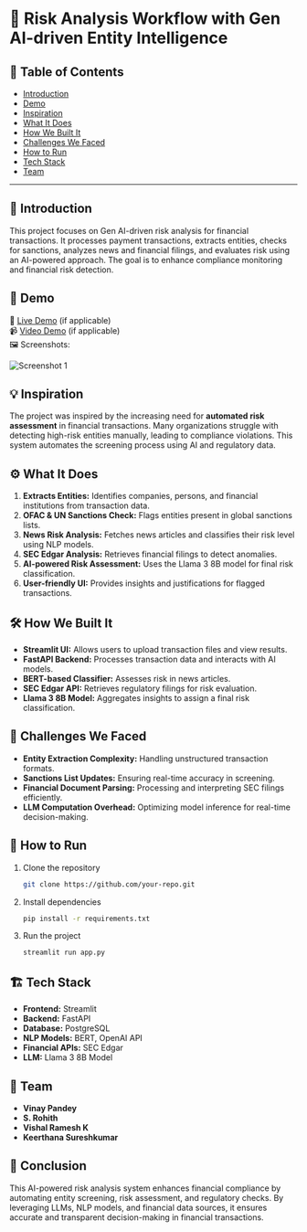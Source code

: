 # 🚀 Risk Analysis Workflow with Gen AI-driven Entity Intelligence

## 📌 Table of Contents
- [Introduction](#introduction)
- [Demo](#demo)
- [Inspiration](#inspiration)
- [What It Does](#what-it-does)
- [How We Built It](#how-we-built-it)
- [Challenges We Faced](#challenges-we-faced)
- [How to Run](#how-to-run)
- [Tech Stack](#tech-stack)
- [Team](#team)

---

## 🎯 Introduction
This project focuses on Gen AI-driven risk analysis for financial transactions. It processes payment transactions, extracts entities, checks for sanctions, analyzes news and financial filings, and evaluates risk using an AI-powered approach. The goal is to enhance compliance monitoring and financial risk detection.

## 🎥 Demo
🔗 [Live Demo](#) (if applicable)  
📹 [Video Demo](#) (if applicable)  
🖼️ Screenshots:

![Screenshot 1](link-to-image)

## 💡 Inspiration
The project was inspired by the increasing need for **automated risk assessment** in financial transactions. Many organizations struggle with detecting high-risk entities manually, leading to compliance violations. This system automates the screening process using AI and regulatory data.

## ⚙️ What It Does
1. **Extracts Entities:** Identifies companies, persons, and financial institutions from transaction data.
2. **OFAC & UN Sanctions Check:** Flags entities present in global sanctions lists.
3. **News Risk Analysis:** Fetches news articles and classifies their risk level using NLP models.
4. **SEC Edgar Analysis:** Retrieves financial filings to detect anomalies.
5. **AI-powered Risk Assessment:** Uses the Llama 3 8B model for final risk classification.
6. **User-friendly UI:** Provides insights and justifications for flagged transactions.

## 🛠️ How We Built It
- **Streamlit UI:** Allows users to upload transaction files and view results.
- **FastAPI Backend:** Processes transaction data and interacts with AI models.
- **BERT-based Classifier:** Assesses risk in news articles.
- **SEC Edgar API:** Retrieves regulatory filings for risk evaluation.
- **Llama 3 8B Model:** Aggregates insights to assign a final risk classification.

## 🚧 Challenges We Faced
- **Entity Extraction Complexity:** Handling unstructured transaction formats.
- **Sanctions List Updates:** Ensuring real-time accuracy in screening.
- **Financial Document Parsing:** Processing and interpreting SEC filings efficiently.
- **LLM Computation Overhead:** Optimizing model inference for real-time decision-making.

## 🏃 How to Run
1. Clone the repository  
   ```sh
   git clone https://github.com/your-repo.git
   ```
2. Install dependencies  
   ```sh
   pip install -r requirements.txt  
   ```
3. Run the project  
   ```sh
   streamlit run app.py  
   ```

## 🏗️ Tech Stack
- **Frontend:** Streamlit
- **Backend:** FastAPI
- **Database:** PostgreSQL
- **NLP Models:** BERT, OpenAI API
- **Financial APIs:** SEC Edgar
- **LLM:** Llama 3 8B Model

## 👥 Team
- **Vinay Pandey** 
- **S. Rohith**
- **Vishal Ramesh K**
- **Keerthana Sureshkumar**

## 🎯 Conclusion
This AI-powered risk analysis system enhances financial compliance by automating entity screening, risk assessment, and regulatory checks. By leveraging LLMs, NLP models, and financial data sources, it ensures accurate and transparent decision-making in financial transactions.
